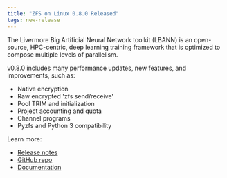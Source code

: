 ```yaml
---
title: "ZFS on Linux 0.8.0 Released"
tags: new-release
---
```


The Livermore Big Artificial Neural Network toolkit (LBANN) is an open-source, HPC-centric, deep learning training framework that is optimized to compose multiple levels of parallelism. 

v0.8.0 includes many performance updates, new features, and improvements, such as:
- Native encryption
- Raw encrypted 'zfs send/receive'
- Pool TRIM and initialization
- Project accounting and quota
- Channel programs
- Pyzfs and Python 3 compatibility

Learn more:
- [Release notes](https://github.com/zfsonlinux/zfs/releases/tag/zfs-0.8.0)
- [GitHub repo](https://github.com/zfsonlinux/zfs)
- [Documentation](https://zfsonlinux.org/)
